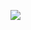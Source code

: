 [![](https://jitpack.io/v/emanresusername/scalauto.svg)](https://jitpack.io/#emanresusername/scalauto)
